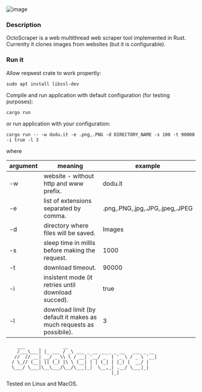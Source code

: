 ![image](https://user-images.githubusercontent.com/6343630/228673532-1777e0bf-eb28-4381-8ae8-093a1688b524.png)

### Description
OctoScraper is a web multithread web scraper tool implemented in Rust. Currenlty it clones images from websites (but it is configurable).

### Run it
Allow reqwest crate to work propertly:
```
sudo apt install libssl-dev
```

Compile and run application with default configuration (for testing purposes):
```
cargo run
```

or run application with your configuration:
```
cargo run -- -w dodu.it -e .png,.PNG -d DIRECTORY_NAME -s 100 -t 90000 -i true -l 3
```
where 

 | argument | meaning                                           | example                  |
 -----------|---------------------------------------------------|--------------------------|
 | -w       |website - without http and www prefix.             |  dodu.it|
 | -e       |list of extensions separated by comma.             | .png,.PNG,.jpg,.JPG,.jpeg,.JPEG|
 | -d       |directory where files will be saved.               | Images|
 | -s       |sleep time in millis before making the request.    | 1000|
 | -t       |download timeout.                                  | 90000|
 | -i       |insistent mode (it retries until download succed). | true|
 | -l       |download limit (by default it makes as much requests as possibile). | 3|


```
    ___     _        __                                
    /___\___| |_ ___ / _\ ___ _ __ __ _ _ __   ___ _ __ 
   //  // __| __/ _ \\ \ / __| '__/ _` | '_ \ / _ \ '__|
  / \_// (__| || (_) |\ \ (__| | | (_| | |_) |  __/ |   
  \___/ \___|\__\___/\__/\___|_|  \__,_| .__/ \___|_|   
                                       |_|              
```    


Tested on Linux and MacOS.
